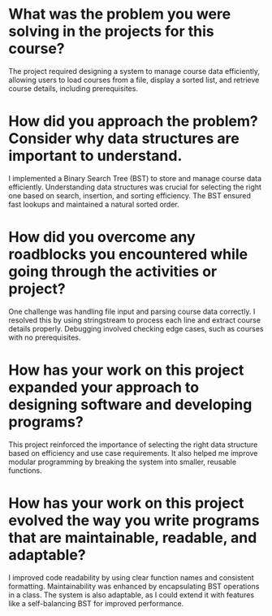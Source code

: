 # What was the problem you were solving in the projects for this course?
The project required designing a system to manage course data efficiently, allowing users to load courses from a file, display a sorted list, and retrieve course details, including prerequisites.
# How did you approach the problem? Consider why data structures are important to understand.
I implemented a Binary Search Tree (BST) to store and manage course data efficiently. Understanding data structures was crucial for selecting the right one based on search, insertion, and sorting efficiency. The BST ensured fast lookups and maintained a natural sorted order.
# How did you overcome any roadblocks you encountered while going through the activities or project?
One challenge was handling file input and parsing course data correctly. I resolved this by using stringstream to process each line and extract course details properly. Debugging involved checking edge cases, such as courses with no prerequisites.
# How has your work on this project expanded your approach to designing software and developing programs?
This project reinforced the importance of selecting the right data structure based on efficiency and use case requirements. It also helped me improve modular programming by breaking the system into smaller, reusable functions.
# How has your work on this project evolved the way you write programs that are maintainable, readable, and adaptable?
I improved code readability by using clear function names and consistent formatting. Maintainability was enhanced by encapsulating BST operations in a class. The system is also adaptable, as I could extend it with features like a self-balancing BST for improved performance.
